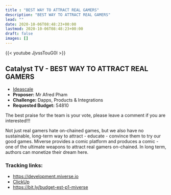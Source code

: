 ```yaml
---
title : "BEST WAY TO ATTRACT REAL GAMERS"
description: "BEST WAY TO ATTRACT REAL GAMERS"
lead: ""
date: 2020-10-06T08:48:23+00:00
lastmod: 2020-10-06T08:48:23+00:00
draft: false
images: []
---
```


{{<  youtube JjvssTouG0I >}}

## Catalyst TV - BEST WAY TO ATTRACT REAL GAMERS

- [Ideascale](https://cardano.ideascale.com/c/idea/417258)
- **Proposer:** Mr Afred Pham
- **Challenge:** Dapps, Products & Integrations
- **Requested Budget:** 54810

The best praise for the team is your vote, please leave a comment if you are interested!!!

Not just real gamers hate on-chained games, but we also have no sustainable, long-term way to attract - educate - convince them to try our good games. Miverse provides a comic platform and produces a comic - one of the ultimate weapons to attract real gamers on-chained. In long term, authors can monetize their dream here.


### Tracking links:

- <https://development.miverse.io>
- [ClickUp](https://sharing.clickup.com/7505985/wb/h/75221-4427/6e95e3b6bd013b0?utm_source=clickup&utm_medium=roadmap,whiteboard&utm_campaign=catalyst_f9)
- <https://bit.ly/budget-est-p1-miverse>




